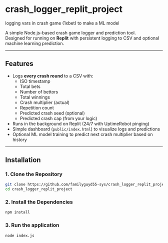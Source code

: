 # crash_logger_replit_project
logging vars in crash game (1xbet) to make a ML model 


A simple Node.js-based crash game logger and prediction tool.  
Designed for running on **Replit** with persistent logging to CSV and optional machine learning prediction.

---

## Features
- Logs **every crash round** to a CSV with:
  - ISO timestamp
  - Total bets
  - Number of bettors
  - Total winnings
  - Crash multiplier (actual)
  - Repetition count
  - Predicted crash seed (optional)
  - Predicted crash cap (from your logic)
- Runs in the background on Replit (24/7 with UptimeRobot pinging)
- Simple dashboard (`public/index.html`) to visualize logs and predictions
- Optional ML model training to predict next crash multiplier based on history

---

## Installation

### 1. Clone the Repository
```bash
git clone https://github.com/familyguyd55-sys/crash_logger_replit_project.git
cd crash_logger_replit_project
```

### 2. Install the Dependencies 

```bash
npm install
```

### 3. Run the application  

```bash
node index.js
```

